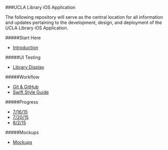 ###UCLA Library iOS Application

The following repository will serve as the central location for all information and updates pertaining to the development, design, and deployment of the UCLA Library iOS Application.

#####Start Here
* [Introduction](https://github.com/orcudy/UCLALibrary/wiki)

#####UI Testing
* [Library Display](https://github.com/orcudy/UCLALibrary/wiki/UI-Testing-Library-Display)

#####Workflow
* [Git & GitHub](https://github.com/orcudy/UCLALibrary/wiki/Git-Workflow)
* [Swift Style Guide](https://github.com/raywenderlich/swift-style-guide)

#####Progress 
* [7/16/15](https://github.com/orcudy/UCLALibrary/wiki/Progress-as-of-7-16-15)
* [7/20/15](https://github.com/orcudy/UCLALibrary/wiki/Progress-as-of-7-20-15)
* [8/2/15](https://github.com/orcudy/UCLALibrary/wiki/Progress-as-of-8-2-15)


#####Mockups
* [Mockups](https://github.com/orcudy/UCLALibrary/wiki/Mockups)

